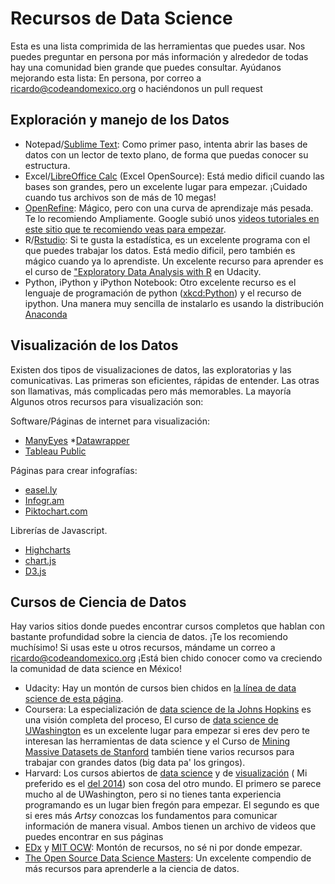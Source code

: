Recursos de Data Science
============

Esta es una lista comprimida de las herramientas que puedes usar. Nos puedes preguntar en persona por más información y alrededor de todas hay una comunidad bien grande que puedes consultar. Ayúdanos mejorando esta lista: En persona, por correo a [ricardo@codeandomexico.org](ricardo@codeandomexico.org) o haciéndonos un pull request


Exploración y manejo de los Datos
------------

* Notepad/[Sublime Text](http://www.sublimetext.com/): Como primer paso, intenta abrir las bases de datos con un lector de texto plano, de forma que puedas conocer su estructura.
* Excel/[LibreOffice Calc](https://es.libreoffice.org/) (Excel OpenSource): Está medio dificil cuando las bases son grandes, pero un excelente lugar para empezar. ¡Cuidado cuando tus archivos son de más de 10 megas! 
* [OpenRefine](http://openrefine.org/): Mágico, pero con una curva de aprendizaje más pesada. Te lo recomiendo Ampliamente. Google subió unos [videos tutoriales en este sitio que te recomiendo veas para empezar](https://www.youtube.com/watch?v=B70J_H_zAWM).
* R/[Rstudio](http://www.rstudio.com/): Si te gusta la estadística, es un excelente programa con el que puedes trabajar los datos. Está medio dificil, pero también es mágico cuando ya lo aprendiste. Un excelente recurso para aprender es el curso de ["Exploratory Data Analysis with R](https://www.udacity.com/course/ud651) en Udacity.
* Python, iPython y iPython Notebook: Otro excelente recurso es el lenguaje de programación de python ([xkcd:Python](http://xkcd.com/353/)) y el recurso de ipython. Una manera muy sencilla de instalarlo es usando la distribución [Anaconda](http://continuum.io/downloads) 

Visualización de los Datos
-------------

Existen dos tipos de visualizaciones de datos, las exploratorias y las comunicativas. Las primeras son eficientes, rápidas de entender. Las otras son llamativas, más complicadas pero más memorables. La mayoría  Algunos otros recursos para visualización son:

Software/Páginas de internet para visualización:

*	[ManyEyes](http://www-958.ibm.com/software/analytics/manyeyes/)
*[Datawrapper](https://datawrapper.de/)
* [Tableau Public](http://www.tableausoftware.com/public/) 

Páginas para crear infografías: 

* [easel.ly](http://www.easel.ly/)
* [Infogr.am](http://infogr.am/)
* [Piktochart.com](http://piktochart.com/)

Librerías de Javascript.

* [Highcharts](http://www.highcharts.com/)
* [chart.js](http://www.chartjs.org/)
* [D3.js](http://d3js.org/) 

Cursos de Ciencia de Datos
-------------

Hay varios sitios donde puedes encontrar cursos completos que hablan con bastante profundidad sobre la ciencia de datos. ¡Te los recomiendo muchísimo! Si usas este u otros recursos, mándame un correo a ricardo@codeandomexico.org ¡Está bien chido conocer como va creciendo la comunidad de data science en México!

* Udacity: Hay un montón de cursos bien chidos en [la línea de data science de esta página](https://www.udacity.com/courses#!/data-science).
* Coursera: La especialización de [data science de la Johns Hopkins](https://www.coursera.org/specialization/jhudatascience/1/courses) es una visión completa del proceso, El curso de [data science de UWashington](https://class.coursera.org/datasci-002) es un excelente lugar para empezar si eres dev pero te interesan las herramientas de data science y el Curso de [Mining Massive Datasets de Stanford](https://class.coursera.org/mmds-001) también tiene varios recursos para trabajar con grandes datos (big data pa' los gringos).
* Harvard: Los cursos abiertos de [data science](http://cs109.github.io/2014/) y de [visualización](http://www.cs171.org/2015/index.html) ( Mi preferido es el [del 2014](http://www.cs171.org/2014/#!index.md)) son cosa del otro mundo. El primero se parece mucho al de UWashington, pero si no tienes tanta experiencia programando es un lugar bien fregón para empezar. El segundo es que si eres más *Artsy*  conozcas los fundamentos para comunicar información de manera visual. Ambos tienen un archivo de videos que puedes encontrar en sus páginas
* [EDx](https://www.edx.org) y [MIT OCW](http://ocw.mit.edu/index.htm): Montón de recursos, no sé ni por donde empezar.
* [The Open Source Data Science Masters](http://datasciencemasters.org/):  Un excelente compendio de más recursos para aprenderle a la ciencia de datos. 